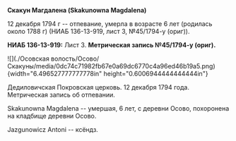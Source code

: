 **Скакун Магдалена (Skakunowna Magdalena)**

12 декабря 1794 г -- отпевание, умерла в возрасте 6 лет (родилась около
1788 г) (НИАБ 136-13-919, лист 3, №45/1794-у (ориг)).

**НИАБ 136-13-919:** Лист 3. **Метрическая запись №45/1794-у (ориг).**

![](./Осовская волость/Осово/Скакуны/media/0dc74c71982fb67e0a69dc6770c4a96ed46b19a5.png){width="6.496527777777778in"
height="0.6006944444444444in"}

Дедиловичская Покровская церковь. 12 декабря 1794 года. Метрическая
запись об отпевании.

Skakunowna Magdalena -- умершая, 6 лет, с деревни Осово, похоронена на
кладбище деревни Осово.

Jazgunowicz Antoni -- ксёндз.
